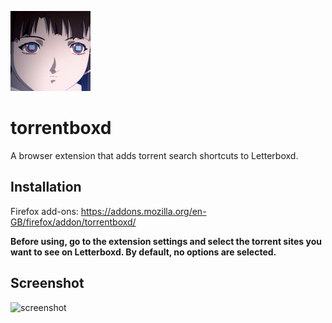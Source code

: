 ![icon](icon.png)
# torrentboxd
A browser extension that adds torrent search shortcuts to Letterboxd.

## Installation

Firefox add-ons: https://addons.mozilla.org/en-GB/firefox/addon/torrentboxd/

**Before using, go to the extension settings and select the torrent sites you want to see on Letterboxd. By default, no options are selected.**

## Screenshot

![screenshot](https://i.imgur.com/BtQpttF.png)
